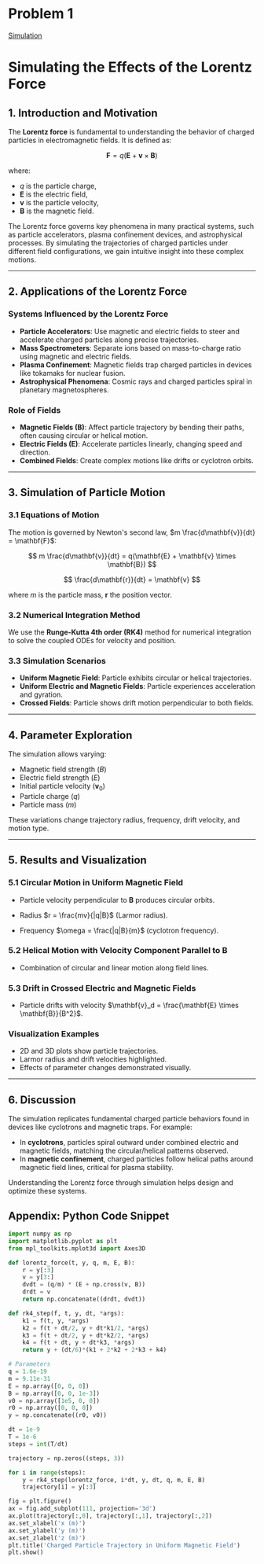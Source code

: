 # Problem 1

[Simulation](Simulation_electro.HTML)

# Simulating the Effects of the Lorentz Force

## 1. Introduction and Motivation

The **Lorentz force** is fundamental to understanding the behavior of charged particles in electromagnetic fields. It is defined as:

$$
\mathbf{F} = q(\mathbf{E} + \mathbf{v} \times \mathbf{B})
$$

where:

* $q$ is the particle charge,
* $\mathbf{E}$ is the electric field,
* $\mathbf{v}$ is the particle velocity,
* $\mathbf{B}$ is the magnetic field.

The Lorentz force governs key phenomena in many practical systems, such as particle accelerators, plasma confinement devices, and astrophysical processes. By simulating the trajectories of charged particles under different field configurations, we gain intuitive insight into these complex motions.

---

## 2. Applications of the Lorentz Force

### Systems Influenced by the Lorentz Force

* **Particle Accelerators**: Use magnetic and electric fields to steer and accelerate charged particles along precise trajectories.
* **Mass Spectrometers**: Separate ions based on mass-to-charge ratio using magnetic and electric fields.
* **Plasma Confinement**: Magnetic fields trap charged particles in devices like tokamaks for nuclear fusion.
* **Astrophysical Phenomena**: Cosmic rays and charged particles spiral in planetary magnetospheres.

### Role of Fields

* **Magnetic Fields ($\mathbf{B}$)**: Affect particle trajectory by bending their paths, often causing circular or helical motion.
* **Electric Fields ($\mathbf{E}$)**: Accelerate particles linearly, changing speed and direction.
* **Combined Fields**: Create complex motions like drifts or cyclotron orbits.

---

## 3. Simulation of Particle Motion

### 3.1 Equations of Motion

The motion is governed by Newton's second law, $m \frac{d\mathbf{v}}{dt} = \mathbf{F}$:

$$
m \frac{d\mathbf{v}}{dt} = q(\mathbf{E} + \mathbf{v} \times \mathbf{B})
$$

$$
\frac{d\mathbf{r}}{dt} = \mathbf{v}
$$

where $m$ is the particle mass, $\mathbf{r}$ the position vector.

### 3.2 Numerical Integration Method

We use the **Runge-Kutta 4th order (RK4)** method for numerical integration to solve the coupled ODEs for velocity and position.

### 3.3 Simulation Scenarios

* **Uniform Magnetic Field**: Particle exhibits circular or helical trajectories.
* **Uniform Electric and Magnetic Fields**: Particle experiences acceleration and gyration.
* **Crossed Fields**: Particle shows drift motion perpendicular to both fields.

---

## 4. Parameter Exploration

The simulation allows varying:

* Magnetic field strength ($B$)
* Electric field strength ($E$)
* Initial particle velocity ($\mathbf{v}_0$)
* Particle charge ($q$)
* Particle mass ($m$)

These variations change trajectory radius, frequency, drift velocity, and motion type.

---

## 5. Results and Visualization

### 5.1 Circular Motion in Uniform Magnetic Field

* Particle velocity perpendicular to $\mathbf{B}$ produces circular orbits.

* Radius $r = \frac{mv}{|q|B}$ (Larmor radius).

* Frequency $\omega = \frac{|q|B}{m}$ (cyclotron frequency).

### 5.2 Helical Motion with Velocity Component Parallel to $\mathbf{B}$

* Combination of circular and linear motion along field lines.

### 5.3 Drift in Crossed Electric and Magnetic Fields

* Particle drifts with velocity $\mathbf{v}_d = \frac{\mathbf{E} \times \mathbf{B}}{B^2}$.

### Visualization Examples

* 2D and 3D plots show particle trajectories.
* Larmor radius and drift velocities highlighted.
* Effects of parameter changes demonstrated visually.

---

## 6. Discussion

The simulation replicates fundamental charged particle behaviors found in devices like cyclotrons and magnetic traps. For example:

* In **cyclotrons**, particles spiral outward under combined electric and magnetic fields, matching the circular/helical patterns observed.
* In **magnetic confinement**, charged particles follow helical paths around magnetic field lines, critical for plasma stability.

Understanding the Lorentz force through simulation helps design and optimize these systems.



## Appendix: Python Code Snippet

```python
import numpy as np
import matplotlib.pyplot as plt
from mpl_toolkits.mplot3d import Axes3D

def lorentz_force(t, y, q, m, E, B):
    r = y[:3]
    v = y[3:]
    dvdt = (q/m) * (E + np.cross(v, B))
    drdt = v
    return np.concatenate((drdt, dvdt))

def rk4_step(f, t, y, dt, *args):
    k1 = f(t, y, *args)
    k2 = f(t + dt/2, y + dt*k1/2, *args)
    k3 = f(t + dt/2, y + dt*k2/2, *args)
    k4 = f(t + dt, y + dt*k3, *args)
    return y + (dt/6)*(k1 + 2*k2 + 2*k3 + k4)

# Parameters
q = 1.6e-19
m = 9.11e-31
E = np.array([0, 0, 0])
B = np.array([0, 0, 1e-3])
v0 = np.array([1e5, 0, 0])
r0 = np.array([0, 0, 0])
y = np.concatenate((r0, v0))

dt = 1e-9
T = 1e-6
steps = int(T/dt)

trajectory = np.zeros((steps, 3))

for i in range(steps):
    y = rk4_step(lorentz_force, i*dt, y, dt, q, m, E, B)
    trajectory[i] = y[:3]

fig = plt.figure()
ax = fig.add_subplot(111, projection='3d')
ax.plot(trajectory[:,0], trajectory[:,1], trajectory[:,2])
ax.set_xlabel('x (m)')
ax.set_ylabel('y (m)')
ax.set_zlabel('z (m)')
plt.title('Charged Particle Trajectory in Uniform Magnetic Field')
plt.show()
```


